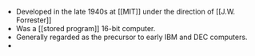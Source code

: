 - Developed in the late 1940s at [[MIT]] under the direction of [[J.W. Forrester]]
- Was a [[stored program]] 16-bit computer.
- Generally regarded as the precursor to early IBM and DEC computers.
-